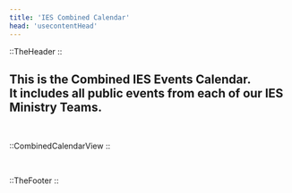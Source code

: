 ```yaml
---
title: 'IES Combined Calendar'
head: 'usecontentHead'
---
```

::TheHeader
::		
## This is the Combined IES Events Calendar.<br />It includes all public events from each of our IES Ministry Teams.
<br />

::CombinedCalendarView
::

<br />

::TheFooter
::